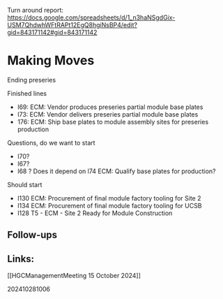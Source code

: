 
Turn around report:
https://docs.google.com/spreadsheets/d/1_n3haNSgdGix-USM7QhdwhWFtRAPt12EgQ8hgiNsBP4/edit?gid=843171142#gid=843171142

# Making Moves 
Ending preseries 

Finished lines
- l69: ECM: Vendor produces preseries partial module base plates
- l73: ECM: Vendor delivers preseries partial module base plates
- 176: ECM: Ship base plates to module assembly sites for preseries production

Questions, do we want to start 
- l70?
- l67?
- l68 ? 
 Does it depend on l74 ECM: Qualify base plates for production?


Should start 
- l130 ECM: Procurement of final module factory tooling for Site 2
- l134 ECM: Procurement of final module factory tooling for UCSB
- l128 T5 - ECM - Site 2 Ready for Module Construction
## Follow-ups


## Links: 
[[HGCManagementMeeting 15 October 2024]]



202410281006
